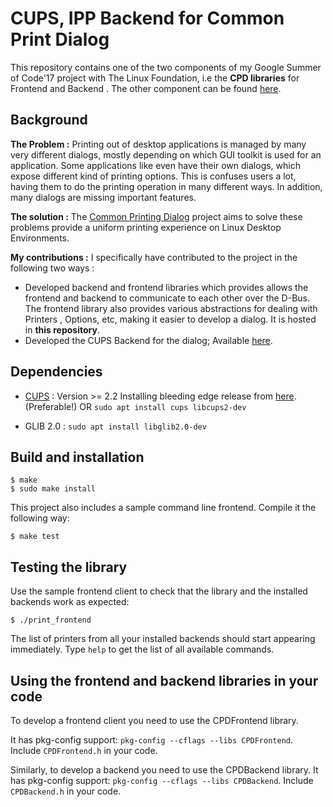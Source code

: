 # CUPS, IPP Backend for Common Print Dialog

This repository contains one of the two components of my Google Summer of Code'17 project with The Linux Foundation, i.e the **CPD libraries** for Frontend and Backend . The other component can be found [here](https://github.com/NilanjanaLodh/OpenPrinting_CUPS_Backend).

## Background 

**The Problem :** 
Printing out of desktop applications is managed by many very different dialogs, mostly depending on which GUI toolkit is used for an application. Some applications like even have their own dialogs, which expose different kind of printing options. This is confuses users a lot, having them to do the printing operation in many different ways. In addition, many dialogs are missing important features.

**The solution :**
The [Common Printing Dialog](https://wiki.ubuntu.com/CommonPrintingDialog) project aims to solve these problems provide a uniform printing experience on Linux Desktop Environments.

**My contributions :**
I specifically have contributed to the project in the following two ways :

 - Developed backend and frontend libraries which provides allows the frontend and backend to communicate to each other over the D-Bus. The frontend library also provides various abstractions for dealing with Printers , Options, etc, making it easier to develop a dialog. It is hosted in **this repository**.
 - Developed the CUPS Backend for the dialog; Available [here](https://github.com/NilanjanaLodh/OpenPrinting_CUPS_Backend).


## Dependencies

 - [CUPS](https://github.com/apple/cups/releases) : Version >= 2.2 
 Installing bleeding edge release from [here](https://github.com/apple/cups/releases). (Preferable!)
 OR
`sudo apt install cups libcups2-dev`

 - GLIB 2.0 :
`sudo apt install libglib2.0-dev`

 
## Build and installation


    $ make
    $ sudo make install

This project also includes a sample command line frontend. Compile it the following way:

    $ make test


## Testing the library

Use the sample frontend client to check that the library and the installed backends work as expected:

    $ ./print_frontend
The list of printers from all your installed backends should start appearing immediately. Type `help` to get the list of all available commands.

## Using the frontend and backend libraries in your code

To develop a frontend client you need to use the CPDFrontend library.

It has pkg-config support: `pkg-config --cflags --libs CPDFrontend`.
Include `CPDFrontend.h` in your code.

Similarly, to develop a backend you need to use the CPDBackend library.
It has pkg-config support: `pkg-config --cflags --libs CPDBackend`.
Include `CPDBackend.h` in your code.



